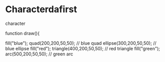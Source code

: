 # Characterdafirst
 character

 function draw(){

   fill("blue");
   quad(200,200,50,50); // blue quad
   ellipse(300,200,50,50); // blue ellipse
   fill("red");
   triangle(400,200,50,50); // red triangle
   fill("green");
   arc(500,200,50,50); // green arc

